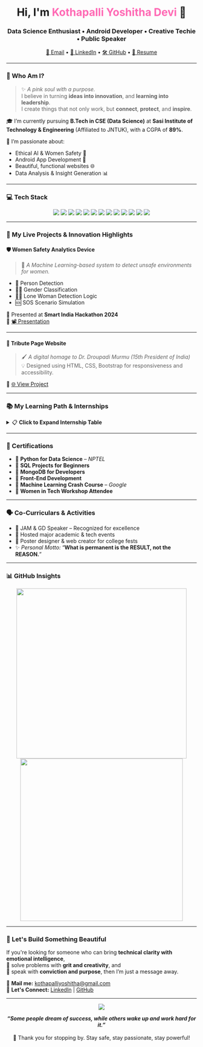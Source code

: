 <h1 align="center">Hi, I'm <span style="color:#ff69b4;">Kothapalli Yoshitha Devi</span> 🌷</h1>
<h3 align="center">Data Science Enthusiast • Android Developer • Creative Techie • Public Speaker</h3>

<p align="center">
  <a href="mailto:kothapalliyoshitha@gmail.com">📧 Email</a> •
  <a href="https://www.linkedin.com/in/yoshitha-kothapalli">💼 LinkedIn</a> •
  <a href="https://github.com/yoshitha2005">🛠 GitHub</a> •
  <a href="https://drive.google.com/file/d/1-b6gyEYpIj5HZbkO8CKeYJyq5O97qGSS/view?usp=sharing">📄 Resume</a>
</p>

---

### 🌟 Who Am I?

> ✨ *A pink soul with a purpose.*  
> I believe in turning **ideas into innovation**, and **learning into leadership**.  
> I create things that not only work, but **connect**, **protect**, and **inspire**.

🎓 I’m currently pursuing **B.Tech in CSE (Data Science)** at **Sasi Institute of Technology & Engineering** (Affiliated to JNTUK), with a CGPA of **89%**.

🌱 I’m passionate about:
- Ethical AI & Women Safety 💪
- Android App Development 📱
- Beautiful, functional websites 🌐
- Data Analysis & Insight Generation 📊

---

### 💻 Tech Stack

<p align="center">
  <img src="https://img.shields.io/badge/-Python-3776AB?style=for-the-badge&logo=python&logoColor=white"/>
  <img src="https://img.shields.io/badge/-C-00599C?style=for-the-badge&logo=c&logoColor=white"/>
  <img src="https://img.shields.io/badge/-Java-ED8B00?style=for-the-badge&logo=java&logoColor=white"/>
  <img src="https://img.shields.io/badge/-HTML5-E34F26?style=for-the-badge&logo=html5&logoColor=white"/>
  <img src="https://img.shields.io/badge/-CSS3-1572B6?style=for-the-badge&logo=css3&logoColor=white"/>
  <img src="https://img.shields.io/badge/-JavaScript-F7DF1E?style=for-the-badge&logo=javascript&logoColor=black"/>
  <img src="https://img.shields.io/badge/-Bootstrap-563D7C?style=for-the-badge&logo=bootstrap&logoColor=white"/>
  <img src="https://img.shields.io/badge/-MySQL-4479A1?style=for-the-badge&logo=mysql&logoColor=white"/>
  <img src="https://img.shields.io/badge/-MongoDB-4EA94B?style=for-the-badge&logo=mongodb&logoColor=white"/>
  <img src="https://img.shields.io/badge/-Android-3DDC84?style=for-the-badge&logo=android&logoColor=white"/>
  <img src="https://img.shields.io/badge/-Jupyter-F37626?style=for-the-badge&logo=jupyter&logoColor=white"/>
  <img src="https://img.shields.io/badge/-VSCode-007ACC?style=for-the-badge&logo=visual-studio-code&logoColor=white"/>
  <img src="https://img.shields.io/badge/-GitHub-181717?style=for-the-badge&logo=github&logoColor=white"/>
</p>

---

### 🚀 My Live Projects & Innovation Highlights

#### 🛡️ Women Safety Analytics Device
> 🔬 *A Machine Learning-based system to detect unsafe environments for women.*

- 🧠 Person Detection  
- 🙎‍♀️ Gender Classification  
- 🚶‍♀️ Lone Woman Detection Logic  
- 🆘 SOS Scenario Simulation  

📌 Presented at **Smart India Hackathon 2024**  
🔗 [📽️ Presentation](https://docs.google.com/presentation/d/1k5ON3S8tvLCLpuRZA-Ez_KeAW7Zfm5Yl)

---

#### 🌸 Tribute Page Website

> 🖌️ *A digital homage to Dr. Droupadi Murmu (15th President of India)*  
> 💡 Designed using HTML, CSS, Bootstrap for responsiveness and accessibility.

🔗 [🌐 View Project](https://drive.google.com/file/d/13Abvaj5taj8gsh6QUv6r1EZOHh4ktjk3/view)

---

### 📚 My Learning Path & Internships

<details>
  <summary>📋 <strong>Click to Expand Internship Table</strong></summary><br>

| Role                          | Organization         | Responsibilities                                          |
|-------------------------------|----------------------|-----------------------------------------------------------|
| 💻 Android Dev Intern         | Google x AICTE       | App Design, Activities, UI Components                     |
| 🧠 AI-ML Virtual Intern       | Google x AICTE       | ML Pipelines, Preprocessing, Algorithms                   |
| 📊 ML Intern                  | SkillDzire           | Regression & Classification Model Implementation          |
| 📱 Android Intern             | India Edu Program    | Modular App Development, Navigation UI                    |

</details>

---

### 🏅 Certifications

- 📜 **Python for Data Science** – *NPTEL*  
- 📜 **SQL Projects for Beginners**  
- 📜 **MongoDB for Developers**  
- 📜 **Front-End Development**  
- 📜 **Machine Learning Crash Course** – *Google*  
- 📜 **Women in Tech Workshop Attendee**

---

### 🗣️ Co-Curriculars & Activities

- 🥇 JAM & GD Speaker – Recognized for excellence  
- 🎤 Hosted major academic & tech events  
- 🎨 Poster designer & web creator for college fests  
- ✨ *Personal Motto:* “**What is permanent is the RESULT, not the REASON.**”

---

### 📊 GitHub Insights

<p align="center">
  <img src="https://github-readme-stats.vercel.app/api?username=yoshitha2005&show_icons=true&theme=radical" width="450"/>
  <img src="https://github-readme-streak-stats.herokuapp.com/?user=yoshitha2005&theme=radical" width="430"/>
</p>

---

### 🤝 Let's Build Something Beautiful

If you're looking for someone who can bring **technical clarity with emotional intelligence**,  
🎯 solve problems with **grit and creativity**, and  
📣 speak with **conviction and purpose**, then I’m just a message away.

🔗 **Mail me:** kothapalliyoshitha@gmail.com  
🔗 **Let's Connect:** [LinkedIn](https://linkedin.com/in/yoshitha-kothapalli) | [GitHub](https://github.com/yoshitha2005)

---

<p align="center">
  <img src="https://readme-typing-svg.demolab.com?font=Pacifico&pause=1000&color=F77EB9&center=true&vCenter=true&width=500&lines=Thank+you+for+visiting+my+profile!;Wishing+you+a+pink+and+powerful+day+%F0%9F%8C%B7%F0%9F%92%97" />
</p>


<p align="center">
  <b><i>“Some people dream of success, while others wake up and work hard for it.”</i></b> <br><br>
  💖 Thank you for stopping by. Stay safe, stay passionate, stay powerful!
</p>


